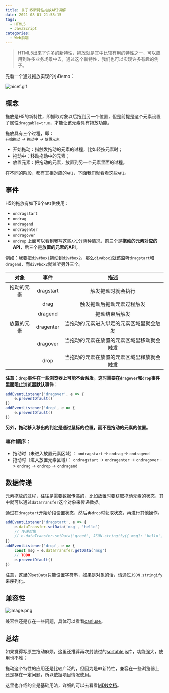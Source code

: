 ```yaml
---
title: 关于H5新特性拖放API讲解
date: 2021-08-01 21:58:15
tags:
  - HTML5
  - JavaScript
categories:
  - Web前端
---
```


> HTML5出来了许多的新特性，拖放就是其中比较有用的特性之一，可以应用到许多业务场景中去，通过这个新特性，我们也可以实现许多有趣的例子。

先看一个通过拖放实现的小Demo：

![nicef.gif](https://p6-juejin.byteimg.com/tos-cn-i-k3u1fbpfcp/225149073fd14048aa2914014049e538~tplv-k3u1fbpfcp-watermark.image)

## 概念
拖放是H5的新特性，即抓取对象以后拖到另一个位置，但是前提是这个元素设置了属性`draggable=true`，才能让该元素具有拖放功能。

拖放具有三个过程，即：  
`开始拖动` -> `拖动中` -> `放置元素`  
- 开始拖动：指触发拖动的元素的过程，比如轻按元素时；
- 拖动中：移动拖动中的元素；
- 放置元素：把拖动的元素，放置到另一个元素里面的过程。

在不同的阶段，都有其相对应的`API`，下面我们就看看这些`API`。

## 事件
H5的拖放有如下6个`API`供使用：  
- `ondragstart`
- `ondrag`
- `ondragend`
- `ondragenter`
- `ondragover`
- `ondrop`
上面可以看到我写这些`API`分两种情况，前三个是**拖动的元素对应的API**，后三个是**放置的元素的API**。  

例如：我要把`div#box1`拖动到`div#box2`，那么`div#box1`就该监听`dragstart`和`dragend`，而`div#box2`就监听另外三个。  

|对象|事件|描述|
|:-:|:-:|:-:|
|拖动的元素|dragstart|触发拖动时就会执行|
||drag|触发拖动后拖动元素过程触发|
||dragend|拖动结束后触发|
|放置的元素|dragenter|当拖动的元素进入绑定的元素区域里就会触发|
||dragover|当拖动的元素在放置的元素区域里移动就会触发|
||drop|当拖动的元素在放置的元素区域里释放就会触发|

**注意：`drop`事件在一些浏览器上可能不会触发，这时需要在`dragover`和`drop`事件里面阻止浏览器默认事件：**
```js
addEventListener('dragover', e => {
    e.preventDfault()
})
addEventListener('drop', e => {
    e.preventDfault()
})
```

**另外，拖动移入移出的判定是通过鼠标的位置，而不是拖动的元素的位置。**

### 事件顺序：

- 拖动时（未进入放置元素区域）：
`ondragstart` -> `ondrag` -> `ondragend`
- 拖动时（进入放置元素区域）：
`ondragstart` -> `ondragenter` -> `ondragover` -> `ondrag` -> `ondrop` -> `ondragend`

## 数据传递
元素拖放的过程，往往是需要数据传递的，比如放置时要获取拖动元素的状态，其中就可以通过`dataTransfer`这个对象来传递数据。

通过在`dragstart`开始阶段设置状态，然后再`drop`时获取状态，再进行其他操作。

```js
addEventListener('dragstart', e => {
    e.dataTransfer.setData('msg', 'hello')
    // 传递对象
    // e.dataTransfer.setData('greet', JSON.stringify({ msg1: 'hello', msg2: 'good morning' }))
})
addEventListener('drop', e => {
    const msg = e.dataTransfer.getData('msg')
    // TODO
    e.preventDfault()
})
```

注意，这里的`setData`只能设置字符串，如果是对象的话，请通过`JSON.stringify`来序列化。

## 兼容性

![image.png](https://p9-juejin.byteimg.com/tos-cn-i-k3u1fbpfcp/e303034363424ab680e1c57353c69077~tplv-k3u1fbpfcp-watermark.image)

兼容性还是存在一些问题，具体可以看看[caniuse](https://www.caniuse.com/?search=drag)。

## 总结
如果觉得写原生拖动麻烦，这里还推荐再次封装过的[sortable.js](https://github.com/SortableJS/Sortable)库，功能强大，使用也不难；  


拖动这个特性的应用还是比较广泛的，但因为是`H5`新特性，兼容在一些浏览器上还是存在一定问题，所以依据项目情况使用。  

这里也介绍的全是基础用法，详细的可以去看看[MDN文档](https://developer.mozilla.org/zh-CN/docs/Web/API/HTML_Drag_and_Drop_API)。

